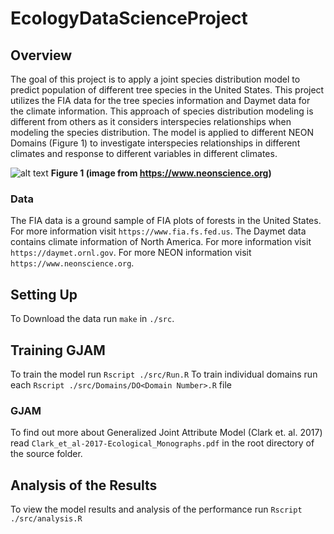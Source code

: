 # EcologyDataScienceProject

## Overview
The goal of this project is to apply a joint species distribution model to predict population of different tree species in the United States. This project utilizes the FIA data for the tree species information and Daymet data for the climate information. This approach of species distribution modeling is different from others as it considers interspecies relationships when modeling the species distribution. The model is applied to different NEON Domains (Figure 1) to investigate interspecies relationships in different climates and response to different variables in different climates.



![alt text](https://www.neonscience.org/sites/default/files/styles/fullwidth/public/image-content-images/2016_NEONBattelleDomainOverview-web.png?itok=WfKIIINK)
**Figure 1 (image from https://www.neonscience.org)**



### Data
The FIA data is a ground sample of FIA plots of forests in the United States. For more information visit `https://www.fia.fs.fed.us`.
The Daymet data contains climate information of North America. For more information visit `https://daymet.ornl.gov`.
For more NEON information visit `https://www.neonscience.org`.

## Setting Up
To Download the data run `make` in `./src`.

## Training GJAM
To train the model run `Rscript ./src/Run.R`
To train individual domains run each `Rscript ./src/Domains/DO<Domain Number>.R` file

### GJAM
To find out more about Generalized Joint Attribute Model (Clark et. al. 2017) read `Clark_et_al-2017-Ecological_Monographs.pdf` in the root directory of the source folder.

## Analysis of the Results
To view the model results and analysis of the performance run `Rscript ./src/analysis.R`